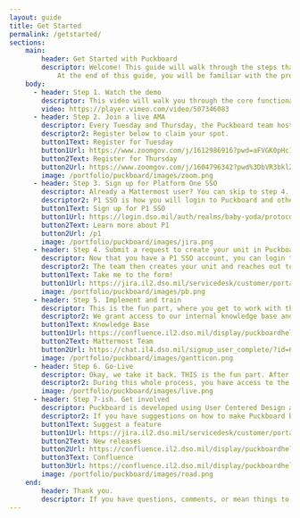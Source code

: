 ```yaml
---
layout: guide
title: Get Started
permalink: /getstarted/
sections:
    main:
        header: Get Started with Puckboard
        descriptor: Welcome! This guide will walk through the steps that are required to create your unit in Puckboard and set you up for success in your respective organization.
            At the end of this guide, you will be familiar with the process, tools, and team that are available to help support your Puckboard endeavors and user journey.
    body:
      - header: Step 1. Watch the demo
        descriptor: This video will walk you through the core functionality of Puckboard and the user interface. After you watch the demo, you will have the knowledge to navigate through Puckboard, customize your squadrons settings, add personnel, and create and edit events.
        video: https://player.vimeo.com/video/507346083
      - header: Step 2. Join a live AMA
        descriptor: Every Tuesday and Thursday, the Puckboard team hosts a live AMA to answer any questions, announce new releases, and provide live training. On Thursdays, the team also provides information on Mattermost and relevant integrations.
        descriptor2: Register below to claim your spot.
        button1Text: Register for Tuesday
        button1Url: https://www.zoomgov.com/j/1612986916?pwd=aFVGK0pHc1hOQWRHb1pxSDFSUUUrQT09
        button2Text: Register for Thursday
        button2Url: https://www.zoomgov.com/j/1604796342?pwd%3DbVR3bklZZE1OZFFSY2diSjNMeXNDdz09&sa=D&source=calendar&ust=1612810707213000&usg=AOvVaw1zUaKr8amvJmVVUuC6Flis
        image: /portfolio/puckboard/images/zoom.png
      - header: Step 3. Sign up for Platform One SSO
        descriptor: Already a Mattermost user? You can skip to step 4.
        descriptor2: P1 SSO is how you will login to Puckboard and other applications within the P1 ecosystem.
        button1Text: Sign up for P1 SSO
        button1Url: https://login.dso.mil/auth/realms/baby-yoda/protocol/openid-connect/registrations?client_id=account&response_type=code
        button2Text: Learn more about P1
        button2Url: /p1
        image: /portfolio/puckboard/images/jira.png
      - header: Step 4. Submit a request to create your unit in Puckboard
        descriptor: Now that you have a P1 SSO account, you can login to our Service Desk and request a new unit for Puckboard.
        descriptor2: The team then creates your unit and reaches out to ensure that all personnel are uploaded properly.
        button1Text: Take me to the form!
        button1Url: https://jira.il2.dso.mil/servicedesk/customer/portal/68/group/94
        image: /portfolio/puckboard/images/pb.png
      - header: Step 5. Implement and train
        descriptor: This is the fun part, where you get to work with the training and onboarding team to implement Puckboard for your unit.
        descriptor2: We grant access to our internal knowledge base and Mattermost team, work with you on implementing best practices, and ensure that you will be ready to succeed at go-live.
        button1Text: Knowledge Base
        button1Url: https://confluence.il2.dso.mil/display/puckboardhelp/Puckboard+Knowledge+Base
        button2Text: Mattermost Team
        button2Url: https://chat.il4.dso.mil/signup_user_complete/?id=6et69u6g9prnd8i59b8yw9n7zw
        image: /portfolio/puckboard/images/gantticon.png
      - header: Step 6. Go-Live
        descriptor: Okay, we take it back. THIS is the fun part. After determining readiness and ensuring access to all of the support resources, you get to launch Puckboard as the source of truth for your schedule and join the growing legion of Puckboarders!
        descriptor2: During this whole process, you have access to the onboarding team, training materials, and other users in the Mattermost team. We're with you every step of the way.
        image: /portfolio/puckboard/images/live.png
      - header: Step 7-ish. Get involved
        descriptor: Puckboard is developed using User Centered Design and Agile methodology, meaning that we fight for you, the user.
        descriptor2: If you have suggestions on how to make Puckboard better, or want to submit feature suggestions, submit a request in the Service Desk. You can see what other users have submitted and vote on their ideas. You can also ask questions in our Confluence space, stay informed on releases, and even get involved with feature design.
        button1Text: Suggest a feature
        button1Url: https://jira.il2.dso.mil/servicedesk/customer/portal/68
        button2Text: New releases
        button2Url: https://confluence.il2.dso.mil/display/puckboardhelp/Puckboard+Release+Notes
        button3Text: Confluence
        button3Url: https://confluence.il2.dso.mil/display/puckboardhelp/questions/all
        image: /portfolio/puckboard/images/road.png
    end:
        header: Thank you.
        descriptor: If you have questions, comments, or mean things to say, drop us a note in Mattermost or come to an AMA! We appreciate every single one of you, happy Puckboarding!
---
```



